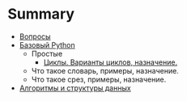# Summary

* [Вопросы](README.md)
* [Базовый Python](chapter1.md)
   * Простые
       * [Циклы. Варианты циклов, назначение.](tsikli_varianti_tsiklov,_naznachenie.md)
   * Что такое словарь, примеры, назначение.
   * Что такое срез, примеры, назначение.
* [Алгоритмы и структуры данных](chapter2.md)

